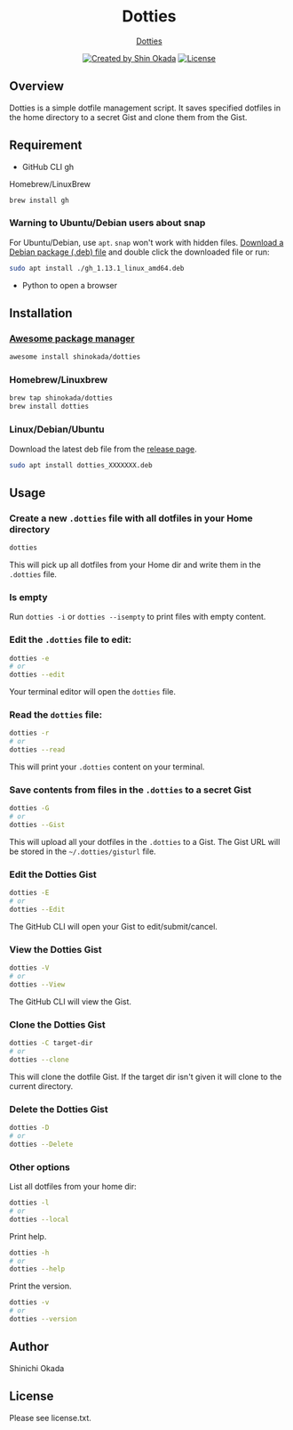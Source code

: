<h1 align="center">Dotties</h1>

<p align="center">
<a href="https://dotties.codewithshin.com/">Dotties</a>
</p>

<p align="center">
<a href="https://twitter.com/shinokada" rel="nofollow"><img src="https://img.shields.io/badge/created%20by-@shinokada-4BBAAB.svg" alt="Created by Shin Okada"></a>
<a href="https://opensource.org/licenses/MIT" rel="nofollow"><img src="https://img.shields.io/github/license/shinokada/dotties" alt="License"></a>
</p>

## Overview

Dotties is a simple dotfile management script.
It saves specified dotfiles in the home directory to a secret Gist and clone them from the Gist.

## Requirement

- GitHub CLI gh

Homebrew/LinuxBrew

```sh
brew install gh
```

### Warning to Ubuntu/Debian users about snap

For Ubuntu/Debian, use `apt`. `snap` won't work with hidden files.
[Download a Debian package (.deb) file](https://github.com/cli/cli/releases) and double click the downloaded file or run:

```sh
sudo apt install ./gh_1.13.1_linux_amd64.deb
```

- Python to open a browser

## Installation

### [Awesome package manager](https://github.com/shinokada/awesome)

```sh
awesome install shinokada/dotties
```

### Homebrew/Linuxbrew

```sh
brew tap shinokada/dotties
brew install dotties
```

### Linux/Debian/Ubuntu

Download the latest deb file from the [release page](https://github.com/shinokada/dotties/releases).

```sh
sudo apt install dotties_XXXXXXX.deb
```

## Usage

### Create a new `.dotties` file with all dotfiles in your Home directory

```sh
dotties
```

This will pick up all dotfiles from your Home dir and write them in the `.dotties` file.

### Is empty

Run `dotties -i` or `dotties --isempty` to print files with empty content.

### Edit the `.dotties` file to edit:

```sh
dotties -e
# or
dotties --edit
```

Your terminal editor will open the `dotties` file.

### Read the `dotties` file:

```sh
dotties -r
# or
dotties --read
```

This will print your `.dotties` content on your terminal.

### Save contents from files in the `.dotties` to a secret Gist

```sh
dotties -G
# or
dotties --Gist
```

This will upload all your dotfiles in the `.dotties` to a Gist.
The Gist URL will be stored in the `~/.dotties/gisturl` file.

### Edit the Dotties Gist

```sh
dotties -E
# or
dotties --Edit
```

The GitHub CLI will open your Gist to edit/submit/cancel.

### View the Dotties Gist

```sh
dotties -V
# or
dotties --View
```

The GitHub CLI will view the Gist.

### Clone the Dotties Gist

```sh
dotties -C target-dir
# or
dotties --clone
```

This will clone the dotfile Gist. If the target dir isn't given it will clone to the current directory.

### Delete the Dotties Gist

```sh
dotties -D
# or
dotties --Delete
```

### Other options

List all dotfiles from your home dir:

```sh
dotties -l
# or
dotties --local
```

Print help.

```sh
dotties -h
# or
dotties --help
```

Print the version.

```sh
dotties -v
# or
dotties --version
```

## Author

Shinichi Okada

## License

Please see license.txt.
